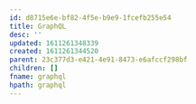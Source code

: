 ```yaml
---
id: d8715e6e-bf82-4f5e-b9e9-1fcefb255e54
title: GraphQL
desc: ''
updated: 1611261348339
created: 1611261344520
parent: 23c377d3-e421-4e91-8473-e6afccf298bf
children: []
fname: graphql
hpath: graphql
---
```



